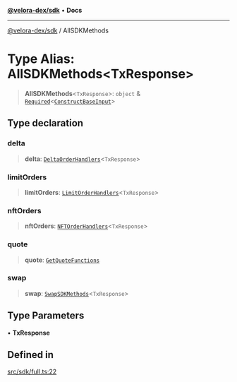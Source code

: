 [**@velora-dex/sdk**](../README.md) • **Docs**

***

[@velora-dex/sdk](../globals.md) / AllSDKMethods

# Type Alias: AllSDKMethods\<TxResponse\>

> **AllSDKMethods**\<`TxResponse`\>: `object` & [`Required`](../-internal-/type-aliases/Required.md)\<[`ConstructBaseInput`](../-internal-/interfaces/ConstructBaseInput.md)\>

## Type declaration

### delta

> **delta**: [`DeltaOrderHandlers`](DeltaOrderHandlers.md)\<`TxResponse`\>

### limitOrders

> **limitOrders**: [`LimitOrderHandlers`](LimitOrderHandlers.md)\<`TxResponse`\>

### nftOrders

> **nftOrders**: [`NFTOrderHandlers`](NFTOrderHandlers.md)\<`TxResponse`\>

### quote

> **quote**: [`GetQuoteFunctions`](GetQuoteFunctions.md)

### swap

> **swap**: [`SwapSDKMethods`](SwapSDKMethods.md)\<`TxResponse`\>

## Type Parameters

• **TxResponse**

## Defined in

[src/sdk/full.ts:22](https://github.com/paraswap/paraswap-sdk/blob/master/src/sdk/full.ts#L22)
